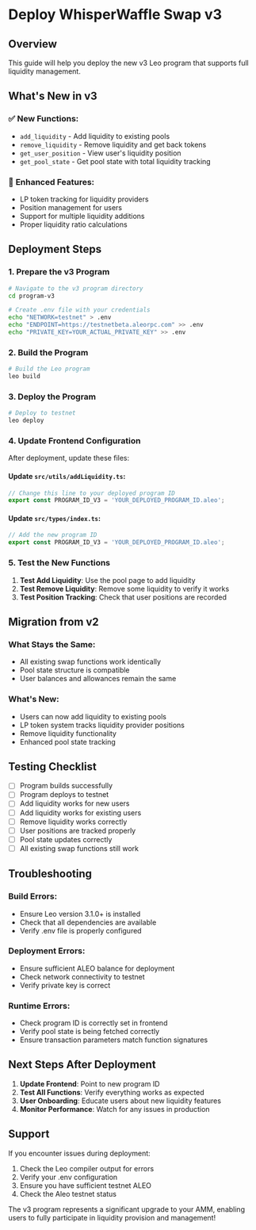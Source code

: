 # Deploy WhisperWaffle Swap v3

## Overview

This guide will help you deploy the new v3 Leo program that supports full liquidity management.

## What's New in v3

### ✅ **New Functions:**
- `add_liquidity` - Add liquidity to existing pools
- `remove_liquidity` - Remove liquidity and get back tokens
- `get_user_position` - View user's liquidity position
- `get_pool_state` - Get pool state with total liquidity tracking

### 🔧 **Enhanced Features:**
- LP token tracking for liquidity providers
- Position management for users
- Support for multiple liquidity additions
- Proper liquidity ratio calculations

## Deployment Steps

### 1. **Prepare the v3 Program**

```bash
# Navigate to the v3 program directory
cd program-v3

# Create .env file with your credentials
echo "NETWORK=testnet" > .env
echo "ENDPOINT=https://testnetbeta.aleorpc.com" >> .env
echo "PRIVATE_KEY=YOUR_ACTUAL_PRIVATE_KEY" >> .env
```

### 2. **Build the Program**

```bash
# Build the Leo program
leo build
```

### 3. **Deploy the Program**

```bash
# Deploy to testnet
leo deploy
```

### 4. **Update Frontend Configuration**

After deployment, update these files:

#### Update `src/utils/addLiquidity.ts`:
```typescript
// Change this line to your deployed program ID
export const PROGRAM_ID_V3 = 'YOUR_DEPLOYED_PROGRAM_ID.aleo';
```

#### Update `src/types/index.ts`:
```typescript
// Add the new program ID
export const PROGRAM_ID_V3 = 'YOUR_DEPLOYED_PROGRAM_ID.aleo';
```

### 5. **Test the New Functions**

1. **Test Add Liquidity**: Use the pool page to add liquidity
2. **Test Remove Liquidity**: Remove some liquidity to verify it works
3. **Test Position Tracking**: Check that user positions are recorded

## Migration from v2

### **What Stays the Same:**
- All existing swap functions work identically
- Pool state structure is compatible
- User balances and allowances remain the same

### **What's New:**
- Users can now add liquidity to existing pools
- LP token system tracks liquidity provider positions
- Remove liquidity functionality
- Enhanced pool state tracking

## Testing Checklist

- [ ] Program builds successfully
- [ ] Program deploys to testnet
- [ ] Add liquidity works for new users
- [ ] Add liquidity works for existing users
- [ ] Remove liquidity works correctly
- [ ] User positions are tracked properly
- [ ] Pool state updates correctly
- [ ] All existing swap functions still work

## Troubleshooting

### **Build Errors:**
- Ensure Leo version 3.1.0+ is installed
- Check that all dependencies are available
- Verify .env file is properly configured

### **Deployment Errors:**
- Ensure sufficient ALEO balance for deployment
- Check network connectivity to testnet
- Verify private key is correct

### **Runtime Errors:**
- Check program ID is correctly set in frontend
- Verify pool state is being fetched correctly
- Ensure transaction parameters match function signatures

## Next Steps After Deployment

1. **Update Frontend**: Point to new program ID
2. **Test All Functions**: Verify everything works as expected
3. **User Onboarding**: Educate users about new liquidity features
4. **Monitor Performance**: Watch for any issues in production

## Support

If you encounter issues during deployment:
1. Check the Leo compiler output for errors
2. Verify your .env configuration
3. Ensure you have sufficient testnet ALEO
4. Check the Aleo testnet status

The v3 program represents a significant upgrade to your AMM, enabling users to fully participate in liquidity provision and management!
